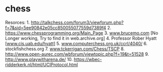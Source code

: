 # chess

Resorces:
    1. http://talkchess.com/forum3/viewforum.php?f=7&sid=5ee90842e05cc850055077559d7389f4
    2. https://www.chessprogramming.org/Main_Page
    3. www.brucemo.com [No Longer working, Try to find it in web.archive.org]
    4. Professor Rober Hyatt [www.cis.uab.edu/hyatt]
    5. www.computerchess.org.uk/ccrl/4040/
    6. stockfishchess.org
    7. www.tckerrigan.com/Chess/TSCP
    8. http://www.open-aurec.com/wbforum/viewtopic.php?f=19&t=51528
    9. http://www.playwitharena.de/
    10. https://wbec-ridderkerk.nl/html/UCIProtocol.html